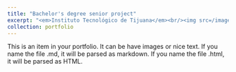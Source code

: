 ```yaml
---
title: "Bachelor's degree senior project"
excerpt: "<em>Instituto Tecnológico de Tijuana</em><br/><img src=/images/portfolio/'Residency.jpg' width='500' height='300'>"
collection: portfolio
---
```


This is an item in your portfolio. It can be have images or nice text. If you name the file .md, it will be parsed as markdown. If you name the file .html, it will be parsed as HTML.
